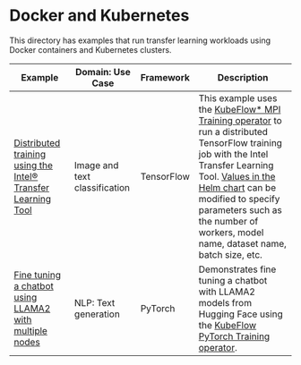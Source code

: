 # Docker and Kubernetes

This directory has examples that run transfer learning workloads using Docker containers and Kubernetes clusters.

| Example | Domain: Use Case | Framework| Description |
|---------|------------------|----------|-------------|
| [Distributed training using the Intel® Transfer Learning Tool](tlt_tf_k8s) | Image and text classification | TensorFlow | This example uses the [KubeFlow* MPI Training operator](https://www.kubeflow.org/docs/components/training/mpi/) to run a distributed TensorFlow training job with the Intel Transfer Learning Tool. [Values in the Helm chart](tlt_tf_k8s/chart/README.md) can be modified to specify parameters such as the number of workers, model name, dataset name, batch size, etc. |
| [Fine tuning a chatbot using LLAMA2 with multiple nodes](hf_k8s) | NLP: Text generation | PyTorch | Demonstrates fine tuning a chatbot with LLAMA2 models from Hugging Face using the [KubeFlow PyTorch Training operator](https://www.kubeflow.org/docs/components/training/pytorch/). |